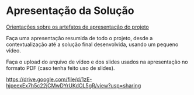 # Apresentação da Solução

<a href="../docs/10-Apresentação do Projeto.md"> Orientações sobre os artefatos de apresentação do projeto</a>

Faça uma apresentação resumida de todo o projeto, desde a contextualização até a solução final desenvolvida, usando um pequeno vídeo.

Faça o upload do arquivo de vídeo e dos slides usados na apresentação no formato PDF (caso tenha feito uso de slides).

https://drive.google.com/file/d/1zE-hjpeexEx7h5c22jCMwDYrUKdOL5gR/view?usp=sharing
